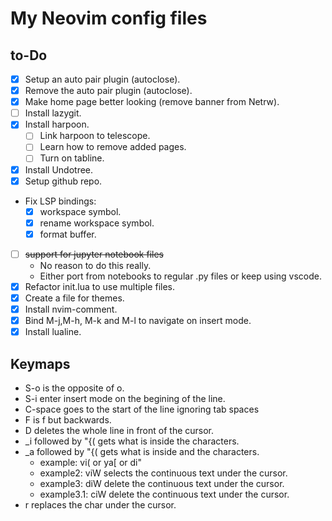 # My Neovim config files
## to-Do
- [x] Setup an auto pair plugin (autoclose).
- [x] Remove the auto pair plugin (autoclose).
- [x] Make home page better looking (remove banner from Netrw).
- [ ] Install lazygit.
- [x] Install harpoon.
    - [ ] Link harpoon to telescope.
    - [ ] Learn how to remove added pages.
    - [ ] Turn on tabline.
- [x] Install Undotree.
- [x] Setup github repo.
* Fix LSP bindings:
    - [x] workspace symbol.
    - [x] rename workspace symbol.
    - [x] format buffer.
- [ ] ~~support for jupyter notebook files~~
    * No reason to do this really.
    * Either port from notebooks to regular .py files or keep using vscode.
- [x] Refactor init.lua to use multiple files.
 - [x] Create a file for themes.
- [x] Install nvim-comment.
- [x] Bind M-j,M-h, M-k and M-l to navigate on insert mode.
- [x] Install lualine.

## Keymaps
- S-o is the opposite of o.
- S-i enter insert mode on the begining of the line.
- C-space goes to the start of the line ignoring tab spaces
- F is f but backwards.
- D deletes the whole line in front of the cursor.
- _i followed by "{( gets what is inside the characters.
- _a followed by "{( gets what is inside and the characters.
    - example: vi( or ya[ or di"
    - example2: viW selects the continuous text under the cursor.
    - example3: diW delete the continuous text under the cursor.
    - example3.1: ciW delete the continuous text under the cursor.
- r replaces the char under the cursor.

